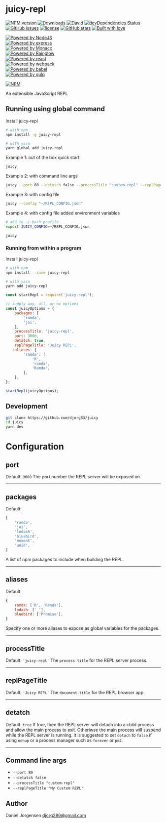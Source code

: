 # juicy-repl

[![NPM version](http://img.shields.io/npm/v/juicy-repl.svg)](https://www.npmjs.com/package/juicy-repl)
[![Downloads](https://img.shields.io/npm/dm/juicy-repl.svg)](https://www.npmjs.com/package/juicy-repl)
[![David](https://img.shields.io/david/djorg83/juicy.svg?maxAge=2592000)](https://github.com/djorg83/juicy)
[![devDependencies Status](https://david-dm.org/djorg83/juicy/dev-status.svg)](https://david-dm.org/djorg83/juicy?type=dev)
[![GitHub issues](https://img.shields.io/github/issues/djorg83/juicy.svg?maxAge=2592000)](https://github.com/djorg83/juicy)
[![license](https://img.shields.io/github/license/djorg83/juicy.svg?maxAge=2592000)](https://github.com/djorg83/juicy)
[![GitHub stars](https://img.shields.io/github/stars/djorg83/juicy.svg?style=social&label=Star&maxAge=2592000)](https://github.com/djorg83/juicy)
[![Built with love](https://img.shields.io/badge/built%20with-love-ff69b4.svg)](https://img.shields.io/badge/built%20with-love-ff69b4.svg)

[![Powered by NodeJS](https://img.shields.io/badge/powered%20by-NodeJS-yellowgreen.svg)](https://nodejs.org/en/)<br>
[![Powered by express](https://img.shields.io/badge/powered%20by-express-yellowgreen.svg)](https://expressjs.com/)<br>
[![Powered by Monaco](https://img.shields.io/badge/powered%20by-monaco-yellowgreen.svg)](https://microsoft.github.io/monaco-editor/)<br>
[![Powered by Rainglow](https://img.shields.io/badge/powered%20by-rainglow-yellowgreen.svg)](https://rainglow.io/)<br>
[![Powered by react](https://img.shields.io/badge/powered%20by-react-yellowgreen.svg)](https://reactjs.org/)<br>
[![Powered by webpack](https://img.shields.io/badge/powered%20by-webpack-yellowgreen.svg)](https://webpack.js.org/)<br>
[![Powered by babel](https://img.shields.io/badge/powered%20by-babel-yellowgreen.svg)](https://babeljs.io/)<br>
[![Powered by gulp](https://img.shields.io/badge/powered%20by-gulp-yellowgreen.svg)](https://gulpjs.com/)

[![NPM](https://nodei.co/npm/juicy-repl.png?downloads=true&stars=true)](https://nodei.co/npm/juicy-repl/)

An extensible JavaScript REPL

## Running using global command

Install juicy-repl
``` bash
# with npm
npm install -g juicy-repl

# with yarn
yarn global add juicy-repl
```

Example 1: out of the box quick start
``` bash
juicy
```

Example 2: with command line args
``` bash
juicy --port 80 --detatch false --processTitle "custom-repl" --replPageTitle "My Custom REPL"
```

Example 3: with config file
``` bash
juicy --config "~/REPL_CONFIG.json"
```

Example 4: with config file added environment variables
``` bash
# add to ~/.bash_profile
export JUICY_CONFIG=~/REPL_CONFIG.json
```
``` bash
juicy
```

### Running from within a program

Install juicy-repl
``` bash
# with npm
npm install --save juicy-repl

# with yarn
yarn add juicy-repl
```

``` javascript
const startRepl = require('juicy-repl');

// supply any, all, or no options
const juicyOptions = {
    packages: [
        'ramda',
        'joi',
    ],
    processTitle: 'juicy-repl',
    port: 3000,
    detatch: true,
    replPageTitle: 'Juicy REPL',
    aliases: {
        'ramda': [
            'R',
            'ramda',
            'Ramda',
        ],
    },
};

startRepl(juicyOptions);
```

## Development
``` bash
git clone https://github.com/djorg83/juicy
cd juicy
yarn dev
```

# Configuration

## port
Default: `3000`
The port number the REPL server will be exposed on.

----

## packages
Default:
``` javascript
[
    'ramda',
    'joi',
    'lodash',
    'bluebird',
    'moment',
    'uuid',
]
```
A list of npm packages to include when building the REPL.

----

## aliases
Default:
``` javascript
{
    ramda: ['R', 'Ramda'],
    lodash: ['_'],
    bluebird: ['Promise'],
}
```
Specify one or more aliases to expose as global variables for the packages.

----

## processTitle
Default: `'juicy-repl'`
The `process.title` for the REPL server process.

----

## replPageTitle
Default: `'Juicy REPL'`
The `document.title` for the REPL browser app.

----

## detatch
Default: `true`
If true, then the REPL server will detach into a child process and allow the main process to exit. Otheriwse the main process will suspend while the REPL server is running. It is suggested to set `detach` to `false` if using `nohup` or a process manager such as `forever` or `pm2`.

----

## Command line args
- `--port 80`
- `--detatch false`
- `--processTitle "custom-repl"`
- `--replPageTitle "My Custom REPL"`

## Author

Daniel Jorgensen <djorg386@gmail.com>